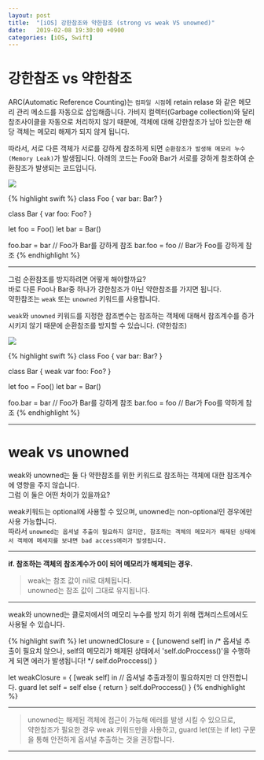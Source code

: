 ```yaml
---
layout: post
title:  "[iOS] 강한참조와 약한참조 (strong vs weak VS unowned)"
date:   2019-02-08 19:30:00 +0900
categories: [iOS, Swift]
---
```


# 강한참조 vs 약한참조
ARC(Automatic Reference Counting)는 `컴파일 시점`에 retain relase 와 같은 메모리 관리 메소드를 자동으로 삽입해줍니다. 가비지 컬렉터(Garbage collection)와 달리 참조사이클을 자동으로 처리하지 않기 때문에, 객체에 대해 강한참조가 남아 있는한 해당 객체는 메모리 해제가 되지 않게 됩니다.

따라서, 서로 다른 객체가 서로를 강하게 참조하게 되면 `순환참조가 발생해 메모리 누수(Memory Leak)`가 발생됩니다. 아래의 코드는 Foo와 Bar가 서로를 강하게 참조하여 순환참조가 발생되는 코드입니다.

![](https://user-images.githubusercontent.com/4909483/52545320-e8f52f80-2df9-11e9-992b-66ddfcf3291b.jpg)

{% highlight swift %}
class Foo {
  var bar: Bar?
}

class Bar {
  var foo: Foo?
}

let foo = Foo()
let bar = Bar()

foo.bar = bar   // Foo가 Bar를 강하게 참조
bar.foo = foo   // Bar가 Foo를 강하게 참조
{% endhighlight %}

---

그럼 순환참조를 방지하려면 어떻게 해야할까요?  
바로 다른 Foo나 Bar중 하나가 강한참조가 아닌 약한참조를 가지면 됩니다.  
약한참조는 `weak` 또는 `unowned` 키워드를 사용합니다.

`weak`와 `unowned` 키워드를 지정한 참조변수는 참조하는 객체에 대해서 참조계수를 증가시키지 않기 때문에 순환참조를 방지할 수 있습니다. (약한참조)

![](https://user-images.githubusercontent.com/4909483/52551571-62077d80-2e20-11e9-94f7-67bee59cdf3e.png)

{% highlight swift %}
class Foo {
    var bar: Bar?
}

class Bar {
    weak var foo: Foo?
}

let foo = Foo()
let bar = Bar()

foo.bar = bar     // Foo가 Bar를 강하게 참조
bar.foo = foo     // Bar가 Foo를 약하게 참조
{% endhighlight %}

---
# weak vs unowned
 weak와 unowned는 둘 다 약한참조를 위한 키워드로 참조하는 객체에 대한 참조계수에 영향을 주지 않습니다.  
 그럼 이 둘은 어떤 차이가 있을까요? 
 
weak키워드는 optional에 사용할 수 있으며, unowned는 non-optional인 경우에만 사용 가능합니다.  
따라서 `unowned는 옵셔널 추출이 필요하지 않지만, 참조하는 객체의 메모리가 해제된 상태에서 객체에 메세지를 보내면 bad access에러가 발생됩니다.`  

---

**if. 참조하는 객체의 참조계수가 0이 되어 메모리가 해제되는 경우.**

 > weak는 참조 값이 nil로 대체됩니다.  
 unowned는 참조 값이 그대로 유지됩니다.

---
 
 weak와 unowned는 클로저에서의 메모리 누수를 방지 하기 위해 캡쳐리스트에서도 사용될 수 있습니다.

{% highlight swift %}
let unownedClosure = { [unowend self] in
  /*  옵셔널 추출이 필요치 않으나, 
      self의 메모리가 해제된 상태에서 'self.doProccess()'을 수행하게 되면 에러가 발생됩니다! */
  self.doProccess()
}   

let weakClosure = { [weak self] in
  // 옵셔널 추출과정이 필요하지만 더 안전합니다.
  guard let self = self else { return }
  self.doProccess()
}
{% endhighlight %}

--- 

> unowned는 해제된 객체에 접근이 가능해 에러를 발생 시킬 수 있으므로,  
약한참조가 필요한 경우 weak 키워드만을 사용하고, guard let(또는 if let) 구문을 통해 안전하게 옵셔널 추출하는 것을 권장합니다.

---